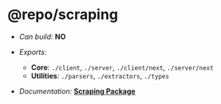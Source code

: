 # @repo/scraping

- _Can build:_ **NO**

- _Exports:_
  - **Core**: `./client`, `./server`, `./client/next`, `./server/next`
  - **Utilities**: `./parsers`, `./extractors`, `./types`

- _Documentation:_ **[Scraping Package](../../apps/docs/packages/scraping.mdx)**
